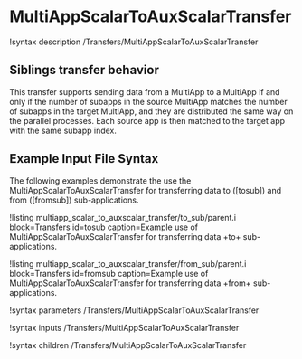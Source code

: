 # MultiAppScalarToAuxScalarTransfer

!syntax description /Transfers/MultiAppScalarToAuxScalarTransfer

## Siblings transfer behavior

This transfer supports sending data from a MultiApp to a MultiApp if and only if the number of subapps
in the source MultiApp matches the number of subapps in the target MultiApp, and they are distributed
the same way on the parallel processes. Each source app is then matched to the target app with the same
subapp index.

## Example Input File Syntax

The following examples demonstrate the use the MultiAppScalarToAuxScalarTransfer for transferring data
to ([tosub]) and from ([fromsub]) sub-applications.

!listing multiapp_scalar_to_auxscalar_transfer/to_sub/parent.i block=Transfers id=tosub caption=Example use of MultiAppScalarToAuxScalarTransfer for transferring data +to+ sub-applications.

!listing multiapp_scalar_to_auxscalar_transfer/from_sub/parent.i block=Transfers id=fromsub caption=Example use of MultiAppScalarToAuxScalarTransfer for transferring data +from+ sub-applications.

!syntax parameters /Transfers/MultiAppScalarToAuxScalarTransfer

!syntax inputs /Transfers/MultiAppScalarToAuxScalarTransfer

!syntax children /Transfers/MultiAppScalarToAuxScalarTransfer

